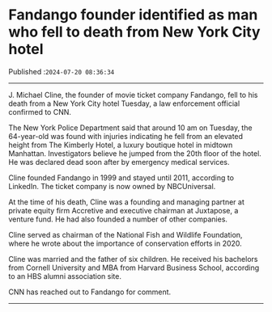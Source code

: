 # Fandango founder identified as man who fell to death from New York City hotel

Published :`2024-07-20 08:36:34`

---

J. Michael Cline, the founder of movie ticket company Fandango, fell to his death from a New York City hotel Tuesday, a law enforcement official confirmed to CNN.

The New York Police Department said that around 10 am on Tuesday, the 64-year-old was found with injuries indicating he fell from an elevated height from The Kimberly Hotel, a luxury boutique hotel in midtown Manhattan. Investigators believe he jumped from the 20th floor of the hotel. He was declared dead soon after by emergency medical services.

Cline founded Fandango in 1999 and stayed until 2011, according to LinkedIn. The ticket company is now owned by NBCUniversal.

At the time of his death, Cline was a founding and managing partner at private equity firm Accretive and executive chairman at Juxtapose, a venture fund. He had also founded a number of other companies.

Cline served as chairman of the National Fish and Wildlife Foundation, where he wrote about the importance of conservation efforts in 2020.

Cline was married and the father of six children. He received his bachelors from Cornell University and MBA from Harvard Business School, according to an HBS alumni association site.

CNN has reached out to Fandango for comment.

---

